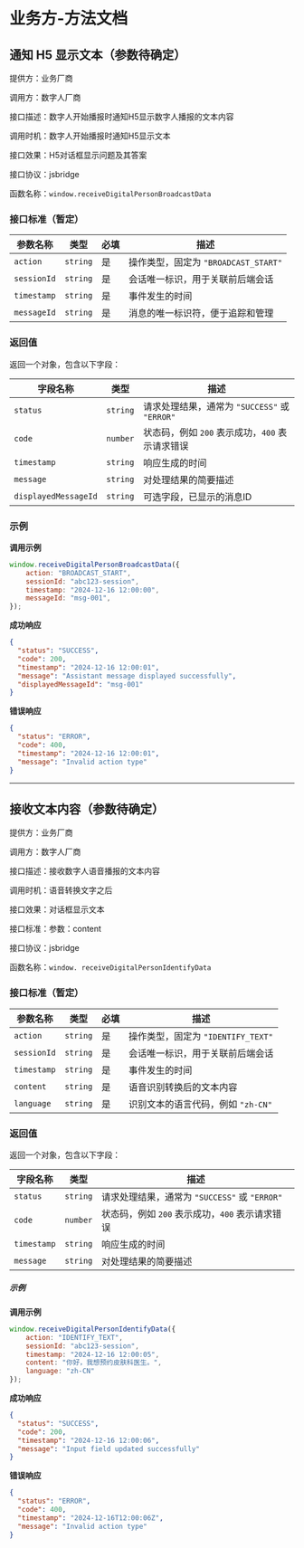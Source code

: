 # 业务方-方法文档


## 通知 H5 显示文本（参数待确定）

提供方：业务厂商

调用方：数字人厂商

接口描述：数字人开始播报时通知H5显示数字人播报的文本内容

调用时机：数字人开始播报时通知H5显示文本

接口效果：H5对话框显示问题及其答案

接口协议：jsbridge

函数名称：`window.receiveDigitalPersonBroadcastData`


### 接口标准（暂定）

| 参数名称           | 类型    | 必填 | 描述                                              |
| ------------------ | ------- | ---- | ------------------------------------------------- |
| `action`           | `string`| 是   | 操作类型，固定为 `"BROADCAST_START"`               |
| `sessionId`        | `string`| 是   | 会话唯一标识，用于关联前后端会话                   |
| `timestamp`        | `string`| 是   | 事件发生的时间|
| `messageId`        | `string`| 是   | 消息的唯一标识符，便于追踪和管理                   |


### 返回值

返回一个对象，包含以下字段：

| 字段名称           | 类型    | 描述                                           |
| ------------------ | ------- | ---------------------------------------------- |
| `status`           | `string`| 请求处理结果，通常为 `"SUCCESS"` 或 `"ERROR"`   |
| `code`             | `number`| 状态码，例如 `200` 表示成功，`400` 表示请求错误 |
| `timestamp`        | `string`| 响应生成的时间|
| `message`          | `string`| 对处理结果的简要描述                           |
| `displayedMessageId`| `string`| 可选字段，已显示的消息ID                      |

### 示例

**调用示例**

```javascript
window.receiveDigitalPersonBroadcastData({
    action: "BROADCAST_START",
    sessionId: "abc123-session",
    timestamp: "2024-12-16 12:00:00",
    messageId: "msg-001",
});
```

**成功响应**

```json
{
  "status": "SUCCESS",
  "code": 200,
  "timestamp": "2024-12-16 12:00:01",
  "message": "Assistant message displayed successfully",
  "displayedMessageId": "msg-001"
}
```

**错误响应**

```json
{
  "status": "ERROR",
  "code": 400,
  "timestamp": "2024-12-16 12:00:01",
  "message": "Invalid action type"
}
```

---

## 接收文本内容（参数待确定）


提供方：业务厂商

调用方：数字人厂商

接口描述：接收数字人语音播报的文本内容

调用时机：语音转换文字之后

接口效果：对话框显示文本

接口标准：参数：content

接口协议：jsbridge

函数名称：`window. receiveDigitalPersonIdentifyData`


### 接口标准（暂定）

| 参数名称           | 类型    | 必填 | 描述                                              |
| ------------------ | ------- | ---- | ------------------------------------------------- |
| `action`           | `string`| 是   | 操作类型，固定为 `"IDENTIFY_TEXT"`                |
| `sessionId`        | `string`| 是   | 会话唯一标识，用于关联前后端会话                   |
| `timestamp`        | `string`| 是   | 事件发生的时间 |
| `content`          | `string`| 是   | 语音识别转换后的文本内容                           |
| `language`         | `string`| 是   | 识别文本的语言代码，例如 `"zh-CN"`                  |

### 返回值

返回一个对象，包含以下字段：

| 字段名称           | 类型    | 描述                                           |
| ------------------ | ------- | ---------------------------------------------- |
| `status`           | `string`| 请求处理结果，通常为 `"SUCCESS"` 或 `"ERROR"`   |
| `code`             | `number`| 状态码，例如 `200` 表示成功，`400` 表示请求错误 |
| `timestamp`        | `string`| 响应生成的时间|
| `message`          | `string`| 对处理结果的简要描述                           |

##### 示例

**调用示例**

```javascript
window.receiveDigitalPersonIdentifyData({
    action: "IDENTIFY_TEXT",
    sessionId: "abc123-session",
    timestamp: "2024-12-16 12:00:05",
    content: "你好，我想预约皮肤科医生。",
    language: "zh-CN"
});
```

**成功响应**

```json
{
  "status": "SUCCESS",
  "code": 200,
  "timestamp": "2024-12-16 12:00:06",
  "message": "Input field updated successfully"
}
```

**错误响应**

```json
{
  "status": "ERROR",
  "code": 400,
  "timestamp": "2024-12-16T12:00:06Z",
  "message": "Invalid action type"
}
```